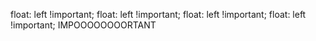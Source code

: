 float: left !important;
float: left !important;
float: left !important;
float: left !important;
IMPOOOOOOOORTANT
